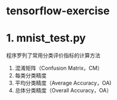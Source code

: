 # tensorflow-exercise

# 1. mnist_test.py 

程序罗列了常用分类评价指标的计算方法

1. 混淆矩阵（Confusion Matrix，CM）
2. 每类分类精度
3. 平均分类精度（Average Accuracy，OA)
4. 总体分类精度（Overall Accuracy，OA）
